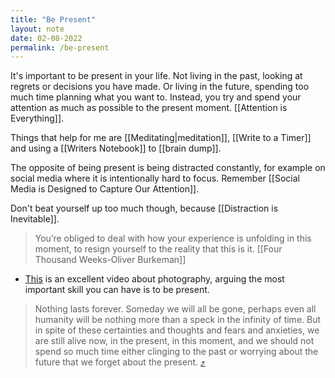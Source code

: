 ```yaml
---
title: "Be Present"
layout: note
date: 02-08-2022
permalink: /be-present
---
```


It's important to be present in your life. Not living in the past, looking at regrets or decisions you have made. Or living in the future, spending too much time planning what you want to. Instead, you try and spend your attention as much as possible to the present moment. [[Attention is Everything]].

Things that help for me are [[Meditating|meditation]], [[Write to a Timer]] and using a [[Writers Notebook]] to [[brain dump]].

The opposite of being present is being distracted constantly, for example on social media where it is intentionally hard to focus. Remember [[Social Media is Designed to Capture Our Attention]].

Don't beat yourself up too much though, because [[Distraction is Inevitable]]. 

> You’re obliged to deal with how your experience is unfolding in this moment, to resign yourself to the reality that this is it.
> [[Four Thousand Weeks-Oliver Burkeman]]

- [This](https://youtu.be/PH0xLDQrgpQ) is an excellent video about photography, arguing the most important skill you can have is to be present. 

> Nothing lasts forever. Someday we will all be gone, perhaps even all humanity will be nothing more than a speck in the infinity of time. But in spite of these certainties and thoughts and fears and anxieties, we are still alive now, in the present, in this moment, and we should not spend so much time either clinging to the past or worrying about the future that we forget about the present. [⤴️](https://omnivore.app/https-roytang-net-2023-12-being-mortal-18cb6db84df#e964252b-b34a-48be-888d-0abe32f14e09) 